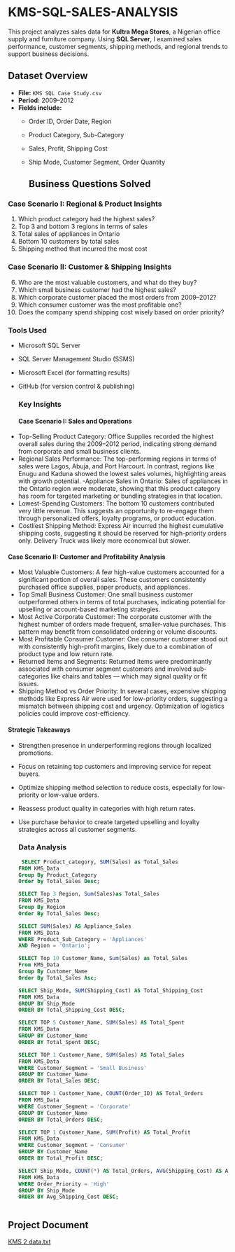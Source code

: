 # KMS-SQL-SALES-ANALYSIS
This project analyzes sales data for **Kultra Mega Stores**, a Nigerian office supply and furniture company. Using **SQL Server**, I examined sales performance, customer segments, shipping methods, and regional trends to support business decisions.
## Dataset Overview

- **File:** `KMS SQL Case Study.csv`
- **Period:** 2009–2012
- **Fields include:**  
  - Order ID, Order Date, Region  
  - Product Category, Sub-Category  
  - Sales, Profit, Shipping Cost  
  - Ship Mode, Customer Segment, Order Quantity
 
    ## Business Questions Solved

### **Case Scenario I: Regional & Product Insights**

1. Which product category had the highest sales?
2. Top 3 and bottom 3 regions in terms of sales  
3. Total sales of appliances in Ontario  
4. Bottom 10 customers by total sales  
5. Shipping method that incurred the most cost

###  **Case Scenario II: Customer & Shipping Insights**

6.  Who are the most valuable customers, and what do they buy?  
7.  Which small business customer had the highest sales?  
8.  Which corporate customer placed the most orders from 2009–2012?  
9.  Which consumer customer was the most profitable one?  
10.  Does the company spend shipping cost wisely based on order priority?

###  Tools Used

* Microsoft SQL Server
* SQL Server Management Studio (SSMS)
* Microsoft Excel (for formatting results)
* GitHub (for version control & publishing)

  ### Key Insights
  #### Case Scenario I: Sales and Operations
- Top-Selling Product Category: Office Supplies recorded the highest overall sales during the 2009–2012 period, indicating strong demand from corporate and small business clients.
- Regional Sales Performance: The top-performing regions in terms of sales were Lagos, Abuja, and Port Harcourt. In contrast, regions like Enugu and Kaduna showed the lowest sales volumes, highlighting areas with growth potential.
-Appliance Sales in Ontario: Sales of appliances in the Ontario region were moderate, showing that this product category has room for targeted marketing or bundling strategies in that location.
- Lowest-Spending Customers: The bottom 10 customers contributed very little revenue. This suggests an opportunity to re-engage them through personalized offers, loyalty programs, or product education.
- Costliest Shipping Method: Express Air incurred the highest cumulative shipping costs, suggesting it should be reserved for high-priority orders only. Delivery Truck was likely more economical but slower.

#### Case Scenario II: Customer and Profitability Analysis
- Most Valuable Customers: A few high-value customers accounted for a significant portion of overall sales. These customers consistently purchased office supplies, paper products, and appliances.
- Top Small Business Customer: One small business customer outperformed others in terms of total purchases, indicating potential for upselling or account-based marketing strategies.
- Most Active Corporate Customer: The corporate customer with the highest number of orders made frequent, smaller-value purchases. This pattern may benefit from consolidated ordering or volume discounts.
- Most Profitable Consumer Customer: One consumer customer stood out with consistently high-profit margins, likely due to a combination of product type and low return rate.
- Returned Items and Segments: Returned items were predominantly associated with consumer segment customers and involved sub-categories like chairs and tables — which may signal quality or fit issues.
- Shipping Method vs Order Priority: In several cases, expensive shipping methods like Express Air were used for low-priority orders, suggesting a mismatch between shipping cost and urgency. Optimization of logistics policies could improve cost-efficiency.

#### Strategic Takeaways
- Strengthen presence in underperforming regions through localized promotions.
- Focus on retaining top customers and improving service for repeat buyers.
- Optimize shipping method selection to reduce costs, especially for low-priority or low-value orders.
- Reassess product quality in categories with high return rates.
- Use purchase behavior to create targeted upselling and loyalty strategies across all customer segments.

  ### Data Analysis
  ``` sql
   SELECT Product_category, SUM(Sales) as Total_Sales
  FROM KMS_Data
  Group By Product_Category
  Order by Total_Sales Desc;
  
  SELECT Top 3 Region, Sum(Sales)as Total_Sales 
  FROM KMS_Data
  Group By Region
  Order By Total_Sales Desc;
  
  SELECT SUM(Sales) AS Appliance_Sales
  FROM KMS_Data
  WHERE Product_Sub_Category = 'Appliances'
  AND Region = 'Ontario';

  SELECT Top 10 Customer_Name, Sum(Sales) as Total_Sales
  From KMS_Data
  Group By Customer_Name
  Order By Total_Sales Asc;

  SELECT Ship_Mode, SUM(Shipping_Cost) AS Total_Shipping_Cost
  FROM KMS_Data
  GROUP BY Ship_Mode
  ORDER BY Total_Shipping_Cost DESC;

  SELECT TOP 5 Customer_Name, SUM(Sales) AS Total_Spent
  FROM KMS_Data
  GROUP BY Customer_Name
  ORDER BY Total_Spent DESC;

  SELECT TOP 1 Customer_Name, SUM(Sales) AS Total_Sales
  FROM KMS_Data
  WHERE Customer_Segment = 'Small Business'
  GROUP BY Customer_Name
  ORDER BY Total_Sales DESC;

  SELECT TOP 1 Customer_Name, COUNT(Order_ID) AS Total_Orders
  FROM KMS_Data
  WHERE Customer_Segment = 'Corporate'
  GROUP BY Customer_Name
  ORDER BY Total_Orders DESC;

  SELECT TOP 1 Customer_Name, SUM(Profit) AS Total_Profit
  FROM KMS_Data
  WHERE Customer_Segment = 'Consumer'
  GROUP BY Customer_Name
  ORDER BY Total_Profit DESC;

  SELECT Ship_Mode, COUNT(*) AS Total_Orders, AVG(Shipping_Cost) AS Avg_Shipping_Cost
  FROM KMS_Data
  WHERE Order_Priority = 'High'  
  GROUP BY Ship_Mode
  ORDER BY Avg_Shipping_Cost DESC;
```
```
## Project Document
[KMS 2 data.txt](https://github.com/user-attachments/files/21059983/KMS.2.data.txt)




